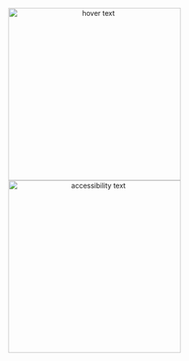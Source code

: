 <p align="center">
  <img src="[Time_Series_forcasting\IRFC_stock_prediction_model\Screenshot 2024-08-12 200550.png](https://github.com/zenitsu0509/Time_Series_forcasting/blob/ab256c8f1473176e661ba949189a856f61cbf19c/IRFC_stock_prediction_model/Screenshot%202024-08-12%20200638.png)" width="350" title="hover text">
  <img src="Time_Series_forcasting\IRFC_stock_prediction_model\Screenshot 2024-08-12 200638.png" width="350" alt="accessibility text">
</p>
